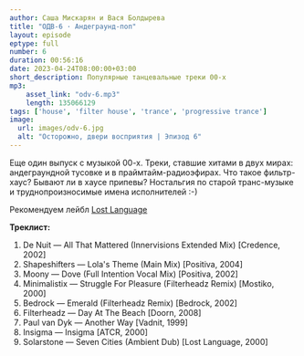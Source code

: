 ```yaml
---
author: Саша Мискарян и Вася Болдырева
title: "ОДВ-6 · Андеграунд-поп"
layout: episode
eptype: full
number: 6
duration: 00:56:16
date: 2023-04-24T08:00:00+03:00
short_description: Популярные танцевальные треки 00-x
mp3:
    asset_link: "odv-6.mp3"
    length: 135066129
tags: ['house', 'filter house', 'trance', 'progressive trance']
image: 
  url: images/odv-6.jpg
  alt: "Осторожно, двери восприятия | Эпизод 6"
---
```

Еще один выпуск с музыкой 00-х. Треки, ставшие хитами в двух мирах: андеграундной тусовке и в праймтайм-радиоэфирах. Что такое фильтр-хаус? Бывают ли в хаусе припевы? Ностальгия по старой транс-музыке и труднопроизносимые имена исполнителей :-)

Рекомендуем лейбл [Lost Language](https://www.discogs.com/label/1360-Lost-Language)

<!--more-->

**Треклист:**
1. De Nuit — All That Mattered (Innervisions Extended Mix) [Credence, 2002]
1. Shapeshifters — Lola's Theme (Main Mix) [Positiva, 2004]
1. Moony — Dove (Full Intention Vocal Mix) [Positiva, 2002]
1. Minimalistix — Struggle For Pleasure (Filterheadz Remix) [Mostiko, 2000]
1. Bedrock — Emerald (Filterheadz Remix) [Bedrock, 2002]
1. Filterheadz — Day At The Beach [Doorn, 2008]
1. Paul van Dyk — Another Way [Vadnit, 1999]
1. Insigma — Insigma [ATCR, 2000]
1. Solarstone — Seven Cities (Ambient Dub) [Lost Language, 2000]
